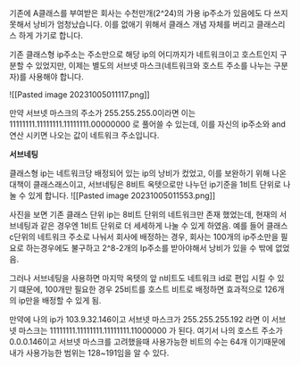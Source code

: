 기존에 A클래스를 부여받은 회사는 수천만개(2^24)의 가용 ip주소가 있음에도 다 쓰지 못해서 낭비가 엄청났습니다. 
이를 없애기 위해서 클래스 개념 자체를 버리고 클래스리스 하게 가기로 합니다.

기존 클래스형 ip주소는 주소만으로 해당 ip의 어디까지가 네트워크이고 호스트인지 구분할 수 있었지만, 이제는 별도의 서브넷 마스크(네트워크와 호스트 주소를 나누는 구분자)를 사용해야 합니다.

![[Pasted image 20231005011117.png]]


만약 서브넷 마스크의 주소가 255.255.255.0이라면 이는 
11111111.11111111.11111111.00000000 로 풀어쓸 수 있는데, 
이를 자신의 ip주소와 and 연산 시키면 나오는 값이 네트워크 주소입니다.





**서브네팅**


클래스형 ip는 네트워크당 배정되어 있는 ip의 낭비가 컸었고, 이를 보완하기 위해 나온 대책이 클래스래스이고, 서브네팅은 8비트 옥텟으로만 나누던 ip기준을 1비트 단위로 나눌 수 있게 합니다.
![[Pasted image 20231005011553.png]]

사진을 보면 기존 클래스 단위 ip는 8비트 단위의 네트워크만 존재 했었는데, 현재의 서브네팅과 같은 경우엔 1비트 단위로 더 세세하게 나눌 수 있게 하였음.
예를 들어 클래스 c단위의 네트워크 주소로 나눠서 회사에 배정하는 경우, 회사는 100개의 ip주소만을 필요로 하는경우에도 불구하고 2^8-2개의 Ip주소를 받아야해서 낭비가 있을 수 밖에 없었음.

그러나 서브네팅을 사용하면 마지막 옥텟의 앞 n비트도 네트워크 id로 편입 시킬 수 있기 떄문에, 
100개만 필요한 경우 25비트를 호스트 비트로 배정하면 효과적으로 126개의 ip만을 배정할 수 있게 됨.

만약에 나의 ip가 103.9.32.146이고 
서브넷 마스크가  255.255.255.192 라면  이 서브넷 마스크는 
11111111.11111111.11111111.11000000 가 된다.
여기서 나의 호스트 주소가 0.0.0.146이고 서브넷 마스크를 고려했을때  사용가능한 비트의 수는 
64개 이기때문에 내가 사용가능한 범위는 128~191임을 알 수 있다. 



